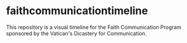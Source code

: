 # faithcommunicationtimeline
This repository is a visual timeline for the Faith Communication Program sponsored by the Vatican's Dicastery for Communication.
